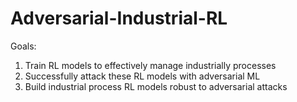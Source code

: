 # Adversarial-Industrial-RL

Goals: 
1) Train RL models to effectively manage industrially processes
2) Successfully attack these RL models with adversarial ML
2) Build industrial process RL models robust to adversarial attacks
